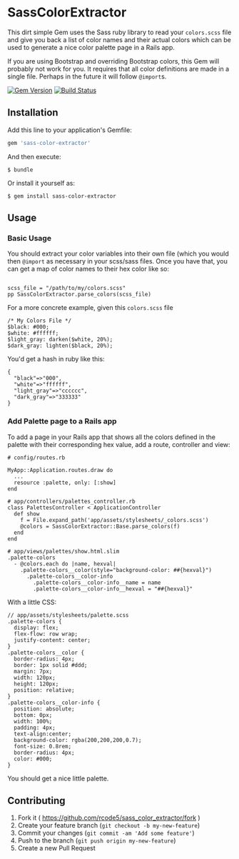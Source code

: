 # SassColorExtractor

This dirt simple Gem uses the Sass ruby library to read your `colors.scss` file and give you back
a list of color names and their actual colors which can be used to generate a nice color palette page in a
Rails app.

If you are using Bootstrap and overriding Bootstrap colors, this Gem will probably not work for you.  It requires that all color definitions are made in a single file.  Perhaps in the future it will follow `@import`s.

[![Gem Version](https://badge.fury.io/rb/sass-color-extractor.png)](http://badge.fury.io/rb/sass_color_extractor)
[![Build Status](https://circleci.com/gh/rcode5/sass_color_extractor.svg?style=shield&circle-token=485f42e03b961bb2ac17e9ee814fe963bd58954c)]()

## Installation

Add this line to your application's Gemfile:

```ruby
gem 'sass-color-extractor'
```

And then execute:

    $ bundle

Or install it yourself as:

    $ gem install sass-color-extractor

## Usage

### Basic Usage
You should extract your color variables into their own file (which you would then `@import` as necessary
in your scss/sass files.  Once you have that, you can get a map of color names to their hex color like so:


```

scss_file = "/path/to/my/colors.scss"
pp SassColorExtractor.parse_colors(scss_file)

```

For a more concrete example, given this `colors.scss` file

```
/* My Colors File */
$black: #000;
$white: #ffffff;
$light_gray: darken($white, 20%);
$dark_gray: lighten($black, 20%);
```

You'd get a hash in ruby like this:
```
{
  "black"=>"000",
  "white"=>"ffffff",
  "light_gray"=>"cccccc",
  "dark_gray"=>"333333"
}
```

### Add Palette page to a Rails app

To add a page in your Rails app that shows all the colors defined in the palette with their corresponding hex value,
add a route, controller and view:

```
# config/routes.rb

MyApp::Application.routes.draw do
  ...
  resource :palette, only: [:show]
end
```

```
# app/controllers/palettes_controller.rb
class PalettesController < ApplicationController
  def show
    f = File.expand_path('app/assets/stylesheets/_colors.scss')
    @colors = SassColorExtractor::Base.parse_colors(f)
  end
end
```

```
# app/views/palettes/show.html.slim
.palette-colors
  - @colors.each do |name, hexval|
    .palette-colors__color(style="background-color: ##{hexval}")
      .palette-colors__color-info
        .palette-colors__color-info__name = name
        .palette-colors__color-info__hexval = "##{hexval}"
```

With a little CSS:
```
// app/assets/stylesheets/palette.scss
.palette-colors {
  display: flex;
  flex-flow: row wrap;
  justify-content: center;
}
.palette-colors__color {
  border-radius: 4px;
  border: 1px solid #ddd;
  margin: 7px;
  width: 120px;
  height: 120px;
  position: relative;
}
.palette-colors__color-info {
  position: absolute;
  bottom: 0px;
  width: 100%;
  padding: 4px;
  text-align:center;
  background-color: rgba(200,200,200,0.7);
  font-size: 0.8rem;
  border-radius: 4px;
  color: #000;
}
```

You should get a nice little palette.




## Contributing

1. Fork it ( https://github.com/rcode5/sass_color_extractor/fork )
2. Create your feature branch (`git checkout -b my-new-feature`)
3. Commit your changes (`git commit -am 'Add some feature'`)
4. Push to the branch (`git push origin my-new-feature`)
5. Create a new Pull Request
